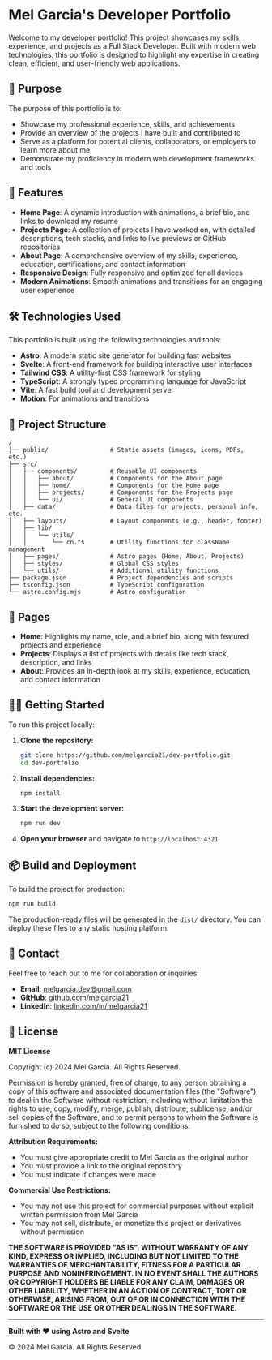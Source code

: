 # Mel Garcia's Developer Portfolio

Welcome to my developer portfolio! This project showcases my skills, experience, and projects as a Full Stack Developer. Built with modern web technologies, this portfolio is designed to highlight my expertise in creating clean, efficient, and user-friendly web applications.

## 🌟 Purpose

The purpose of this portfolio is to:
- Showcase my professional experience, skills, and achievements
- Provide an overview of the projects I have built and contributed to
- Serve as a platform for potential clients, collaborators, or employers to learn more about me
- Demonstrate my proficiency in modern web development frameworks and tools

## 🚀 Features

- **Home Page**: A dynamic introduction with animations, a brief bio, and links to download my resume
- **Projects Page**: A collection of projects I have worked on, with detailed descriptions, tech stacks, and links to live previews or GitHub repositories  
- **About Page**: A comprehensive overview of my skills, experience, education, certifications, and contact information
- **Responsive Design**: Fully responsive and optimized for all devices
- **Modern Animations**: Smooth animations and transitions for an engaging user experience

## 🛠️ Technologies Used

This portfolio is built using the following technologies and tools:
- **Astro**: A modern static site generator for building fast websites
- **Svelte**: A front-end framework for building interactive user interfaces
- **Tailwind CSS**: A utility-first CSS framework for styling
- **TypeScript**: A strongly typed programming language for JavaScript
- **Vite**: A fast build tool and development server
- **Motion**: For animations and transitions

## 📂 Project Structure

```
/
├── public/                 # Static assets (images, icons, PDFs, etc.)
├── src/
│   ├── components/         # Reusable UI components
│   │   ├── about/          # Components for the About page
│   │   ├── home/           # Components for the Home page
│   │   ├── projects/       # Components for the Projects page
│   │   └── ui/             # General UI components
│   ├── data/               # Data files for projects, personal info, etc.
│   ├── layouts/            # Layout components (e.g., header, footer)
│   ├── lib/
│   │   └── utils/
│   │       └── cn.ts       # Utility functions for className management
│   ├── pages/              # Astro pages (Home, About, Projects)
│   ├── styles/             # Global CSS styles
│   └── utils/              # Additional utility functions
├── package.json            # Project dependencies and scripts
├── tsconfig.json           # TypeScript configuration
└── astro.config.mjs        # Astro configuration
```

## 📄 Pages

- **Home**: Highlights my name, role, and a brief bio, along with featured projects and experience
- **Projects**: Displays a list of projects with details like tech stack, description, and links
- **About**: Provides an in-depth look at my skills, experience, education, and contact information

## 🧑‍💻 Getting Started

To run this project locally:

1. **Clone the repository:**
   ```bash
   git clone https://github.com/melgarcia21/dev-portfolio.git
   cd dev-portfolio
   ```

2. **Install dependencies:**
   ```bash
   npm install
   ```

3. **Start the development server:**
   ```bash
   npm run dev
   ```

4. **Open your browser** and navigate to `http://localhost:4321`

## 📦 Build and Deployment

To build the project for production:

```bash
npm run build
```

The production-ready files will be generated in the `dist/` directory. You can deploy these files to any static hosting platform.

## 📧 Contact

Feel free to reach out to me for collaboration or inquiries:

- **Email**: [melgarcia.dev@gmail.com](mailto:melgarcia.dev@gmail.com)
- **GitHub**: [github.com/melgarcia21](https://github.com/melgarcia21)
- **LinkedIn**: [linkedin.com/in/melgarcia21](https://linkedin.com/in/melgarcia21)

## 📜 License

**MIT License**

Copyright (c) 2024 Mel Garcia. All Rights Reserved.

Permission is hereby granted, free of charge, to any person obtaining a copy of this software and associated documentation files (the "Software"), to deal in the Software without restriction, including without limitation the rights to use, copy, modify, merge, publish, distribute, sublicense, and/or sell copies of the Software, and to permit persons to whom the Software is furnished to do so, subject to the following conditions:

**Attribution Requirements:**
- You must give appropriate credit to Mel Garcia as the original author
- You must provide a link to the original repository
- You must indicate if changes were made

**Commercial Use Restrictions:**
- You may not use this project for commercial purposes without explicit written permission from Mel Garcia
- You may not sell, distribute, or monetize this project or derivatives without permission

**THE SOFTWARE IS PROVIDED "AS IS", WITHOUT WARRANTY OF ANY KIND, EXPRESS OR IMPLIED, INCLUDING BUT NOT LIMITED TO THE WARRANTIES OF MERCHANTABILITY, FITNESS FOR A PARTICULAR PURPOSE AND NONINFRINGEMENT. IN NO EVENT SHALL THE AUTHORS OR COPYRIGHT HOLDERS BE LIABLE FOR ANY CLAIM, DAMAGES OR OTHER LIABILITY, WHETHER IN AN ACTION OF CONTRACT, TORT OR OTHERWISE, ARISING FROM, OUT OF OR IN CONNECTION WITH THE SOFTWARE OR THE USE OR OTHER DEALINGS IN THE SOFTWARE.**

---

**Built with ❤️ using Astro and Svelte**

© 2024 Mel Garcia. All Rights Reserved.
